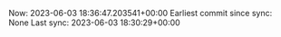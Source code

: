 Now: 2023-06-03 18:36:47.203541+00:00 Earliest commit since sync: None Last sync: 2023-06-03 18:30:29+00:00
